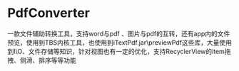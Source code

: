 # PdfConverter
一款文件辅助转换工具，支持word与pdf 、图片与pdf的互转，还有app内的文件预览，使用到TBS内核工具，也使用到iTextPdf.jar\previewPdf这些库，大量使用到I\O、文件存储等知识，针对视图也有一定的优化，支持RecyclerView的item拖拽、侧滑、排序等等功能
